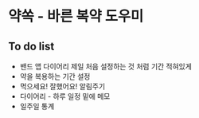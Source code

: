 # 약쏙 - 바른 복약 도우미

## To do list
* 밴드 앱 다이어리 제일 처음 설정하는 것 처럼 기간 적혀있게
* 약을 복용하는 기간 설정
* 먹으세요! 잘했어요! 알림주기
* 다이어리 - 하루 일정 밑에 메모
* 일주일 통계
